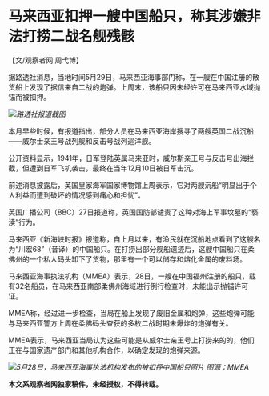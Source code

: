 # 马来西亚扣押一艘中国船只，称其涉嫌非法打捞二战名舰残骸

【文/观察者网 周弋博】

据路透社消息，当地时间5月29日，马来西亚海事部门称，在一艘在中国注册的散货船上发现了据信来自二战的炮弹。上周末，该船只因未经许可在马来西亚水域抛锚而被扣押。

![](https://inews.gtimg.com/newsapp_bt/0/15801499543/1000)_路透社报道截图_

本月早些时候，有报道指出，部分人员在马来西亚海岸搜寻了两艘英国二战沉船——威尔士亲王号战列舰和反击号战列巡洋舰。

公开资料显示，1941年，日军登陆英属马来亚时，威尔斯亲王号与反击号出海拦截，但遭到日军飞机袭击，最终在当年12月10日被日军击沉。

前述消息披露后，英国皇家海军国家博物馆上周表示，它对两艘沉船“明显出于个人利益而遭到破坏的情况感到痛心和担忧”。

英国广播公司（BBC）27日报道称，英国国防部谴责了这种对海上军事坟墓的“亵渎”行为。

马来西亚《新海峡时报》报道称，自上月以来，有渔民就在沉船地点看到了这艘名为“川宏68”（音译）的中国船只。在打捞出部分舰船遗迹后，这艘中国船只在柔佛州的一个私人码头卸下了货物，那里有一个可以储存和熔化金属的废料场。

马来西亚海事执法机构（MMEA）表示，28日，一艘在中国福州注册的船只，载有32名船员，在马来西亚南部柔佛州海域进行例行检查时，未能出示抛锚许可证。

MMEA称，经过进一步检查，当局在船上发现了废旧金属和炮弹，这些炮弹可能与马来西亚警方上周在柔佛码头查获的多枚二战时期未爆炸的炮弹有关。

MMEA表示，马来西亚当局认为这些可能是从威尔士亲王号上打捞来的的，他们正在与国家遗产部门和其他机构合作，以确定发现的炮弹来源。

![](https://inews.gtimg.com/newsapp_bt/0/15801499546/1000)_5月28日，马来西亚海事执法机构发布的被扣押中国船只照片
图源：MMEA_

**本文系观察者网独家稿件，未经授权，不得转载。**

